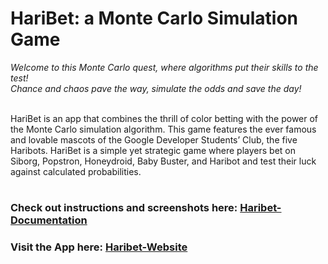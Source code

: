 # HariBet: a Monte Carlo Simulation Game

*Welcome to this Monte Carlo quest, where algorithms put their skills to the test!*  
*Chance and chaos pave the way, simulate the odds and save the day!*
<br><br>

HariBet is an app that combines the thrill of color betting with the power of the Monte Carlo simulation algorithm. This game features the ever famous and lovable mascots of the Google Developer Students’ Club, the five Haribots. HariBet is a simple yet strategic game where players bet on Siborg, Popstron, Honeydroid, Baby Buster, and Haribot and test their luck against calculated probabilities. 

#

### Check out instructions and screenshots here:  [Haribet-Documentation](https://docs.google.com/document/d/12CR1PcL_Evp-gc_3MajztSp2eaOAhzew_eLPqg5kjd4/edit?tab=t.0)


### Visit the App here:  [Haribet-Website](https://monte-carlo-color-game.vercel.app/)
